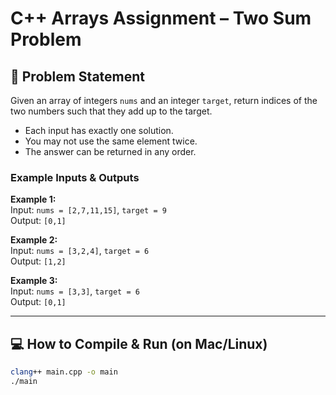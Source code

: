 # C++ Arrays Assignment – Two Sum Problem

## 📌 Problem Statement
Given an array of integers `nums` and an integer `target`, return indices of the two numbers such that they add up to the target.  
- Each input has exactly one solution.  
- You may not use the same element twice.  
- The answer can be returned in any order.  

### Example Inputs & Outputs
**Example 1:**  
Input: `nums = [2,7,11,15]`, `target = 9`  
Output: `[0,1]`

**Example 2:**  
Input: `nums = [3,2,4]`, `target = 6`  
Output: `[1,2]`

**Example 3:**  
Input: `nums = [3,3]`, `target = 6`  
Output: `[0,1]`

---

## 💻 How to Compile & Run (on Mac/Linux)
```bash
clang++ main.cpp -o main
./main
